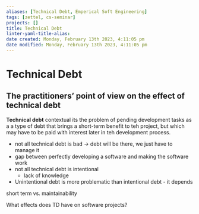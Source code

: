 ```yaml
---
aliases: [Technical Debt, Emperical Soft Engineering]
tags: [zettel, cs-seminar]
projects: []
title: Technical Debt
linter-yaml-title-alias: 
date created: Monday, February 13th 2023, 4:11:05 pm
date modified: Monday, February 13th 2023, 4:11:05 pm
---
```


# Technical Debt

## The practitioners’ point of view on the effect of technical debt
**Technical debt** contextual its the problem of pending development tasks as a a type of debt that brings a short-term benefit to teh project, but which may have to be paid with interest later in teh development process. 

- not all technical debt is bad -> debt will be there, we just have to manage it
- gap between perfectly developing a software and making the software work
- not all technical debt is intentional
	- lack of knowledge
- Unintentional debt is more problematic than intentional debt - it depends

short term vs. maintainability

What effects does TD have on software projects?
	